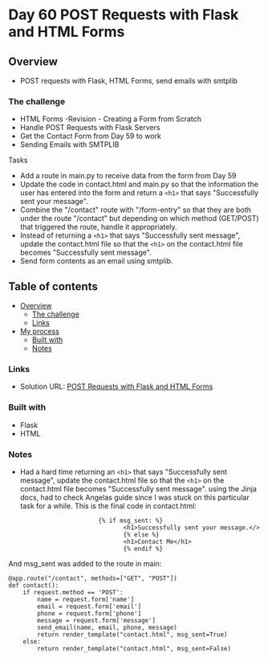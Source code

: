 # Day 60 POST Requests with Flask and HTML Forms

## Overview

- POST requests with Flask, HTML Forms, send emails with smtplib

### The challenge

- HTML Forms -Revision - Creating a Form from Scratch
- Handle POST Requests with Flask Servers
- Get the Contact Form from Day 59 to work
- Sending Emails with SMTPLIB

Tasks
- Add a route in main.py to receive data from the form from Day 59
- Update the code in contact.html and main.py so that the information the user has entered into the form and return a ```<h1>``` that says "Successfully sent your message".
- Combine the "/contact" route with "/form-entry" so that they are both under the route "/contact" but depending on which method (GET/POST) that triggered the route, handle it appropriately.
- Instead of returning a ```<h1>``` that says "Successfully sent message", update the contact.html file so that the ```<h1>``` on the contact.html file becomes "Successfully sent message".
- Send form contents as an email using smtplib.

## Table of contents

- [Overview](#overview)
  - [The challenge](#the-challenge)
  - [Links](#links)
- [My process](#my-process)
  - [Built with](#built-with)
  - [Notes](#notes)

### Links

- Solution URL: [POST Requests with Flask and HTML Forms](https://github.com/Mikerniker/100_Days_of_Python/tree/main/Day60)

### Built with
- Flask
- HTML


### Notes
- Had a hard time returning an ```<h1>``` that says "Successfully sent message", update the contact.html file so that the ```<h1>``` on the contact.html file becomes "Successfully sent message". using the Jinja docs, had to check Angelas guide since I was stuck on this particular task for a while. 
This is the final code in contact.html:
```
                         {% if msg_sent: %}
                                <h1>Successfully sent your message.</>
                                {% else %}
                                <h1>Contact Me</h1>
                                {% endif %}
```
And msg_sent was added to the route in main:
```
@app.route("/contact", methods=["GET", "POST"])
def contact():
    if request.method == 'POST':
        name = request.form['name']
        email = request.form['email']
        phone = request.form['phone']
        message = request.form['message']
        send_email(name, email, phone, message)
        return render_template("contact.html", msg_sent=True)
    else:
        return render_template("contact.html", msg_sent=False)

```